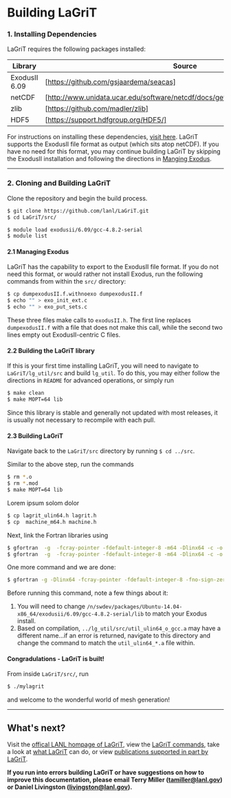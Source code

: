 # Building LaGriT
### 1. Installing Dependencies
LaGriT requires the following packages installed:

| Library | Source |
| ------ | ------ |
| ExodusII 6.09 | [https://github.com/gsjaardema/seacas] |
| netCDF | [http://www.unidata.ucar.edu/software/netcdf/docs/getting_and_building_netcdf.html] |
| zlib | [https://github.com/madler/zlib] |
| HDF5 | [https://support.hdfgroup.org/HDF5/] |


For instructions on installing these dependencies, [visit here](documentation/DEPENDENCIES.md). LaGriT supports the ExodusII file format as output (which sits atop netCDF). If you have no need for this format, you may continue building LaGriT by skipping the ExodusII installation and following the directions in [Manging Exodus](#managing-exodus). 

---


### 2. Cloning and Building LaGriT
Clone the repository and begin the build process.
```sh
$ git clone https://github.com/lanl/LaGriT.git
$ cd LaGriT/src/
```

```sh
$ module load exodusii/6.09/gcc-4.8.2-serial
$ module list
```

#### 2.1 Managing Exodus

LaGriT has the capability to export to the ExodusII file format. If you do not need this format, or would rather not install Exodus, run the following commands from within the `src/` directory:

```sh 
$ cp dumpexodusII.f.withnoexo dumpexodusII.f
$ echo "" > exo_init_ext.c
$ echo "" > exo_put_sets.c
```

These three files make calls to `exodusII.h`. The first line replaces `dumpexodusII.f` with a file that does not make this call, while the second two lines empty out ExodusII-centric C files.

#### 2.2 Building the LaGriT library

If this is your first time installing LaGriT, you will need to navigate to `LaGriT/lg_util/src` and build `lg_util`. To do this, you may either follow the directions in `README` for advanced operations, or simply run

```sh
$ make clean
$ make MOPT=64 lib
```

Since this library is stable and generally not updated with most releases, it  is usually not necessary to recompile with each pull. 

#### 2.3 Building LaGriT

Navigate back to the `LaGriT/src` directory by running `$ cd ../src`.

Similar to the above step, run the commands

```sh
$ rm *.o
$ rm *.mod
$ make MOPT=64 lib
```

Lorem ipsum solom dolor

```sh
$ cp lagrit_ulin64.h lagrit.h
$ cp  machine_m64.h machine.h
```

Next, link the Fortran libraries using
```sh
$ gfortran  -g  -fcray-pointer -fdefault-integer-8 -m64 -Dlinx64 -c -o lagrit_main.o lagrit_main.f
$ gfortran  -g  -fcray-pointer -fdefault-integer-8 -m64 -Dlinx64 -c -o lagrit_fdate.o lagrit_fdate.f
```


One more command and we are done:

```sh
$ gfortran -g -Dlinx64 -fcray-pointer -fdefault-integer-8 -fno-sign-zero -o mylagrit lagrit_main.o lagrit_fdate.o lagrit_ulin64_o_gcc.a ../lg_util/src/util_ulin64_o_gcc.a -L/n/swdev/packages/Ubuntu-14.04-x86_64/exodusii/6.09/gcc-4.8.2-serial/lib -lexodus -lexoIIv2for -lnetcdf -lhdf5_hl -lhdf5 -lz -lm -lstdc++
```

Before running this command, note a few things about it:
1. You will need to change `/n/swdev/packages/Ubuntu-14.04-x86_64/exodusii/6.09/gcc-4.8.2-serial/lib` to match your Exodus install.
2. Based on compilation, `../lg_util/src/util_ulin64_o_gcc.a` may have a different name...if an error is returned, navigate to this directory and change the command to match the `util_ulin64_*.a` file within.

#### Congradulations - LaGriT is built! ####
From inside `LaGriT/src/`, run

```sh
$ ./mylagrit
```

and welcome to the wonderful world of mesh generation!

---

## What's next? ##


Visit the [offical LANL hompage of LaGriT](http://lagrit.lanl.gov), view the [LaGriT commands](http://lagrit.lanl.gov/commands.shtml), take a look at [what LaGriT](http://lagrit.lanl.gov/graphics.shtml) can do, or view [publications supported in part by LaGriT](http://lagrit.lanl.gov/publications.shtml).

**If you run into errors building LaGriT or have suggestions on how to improve this documentation, please email Terry Miller (tamiller@lanl.gov) or Daniel Livingston (livingston@lanl.gov).**


